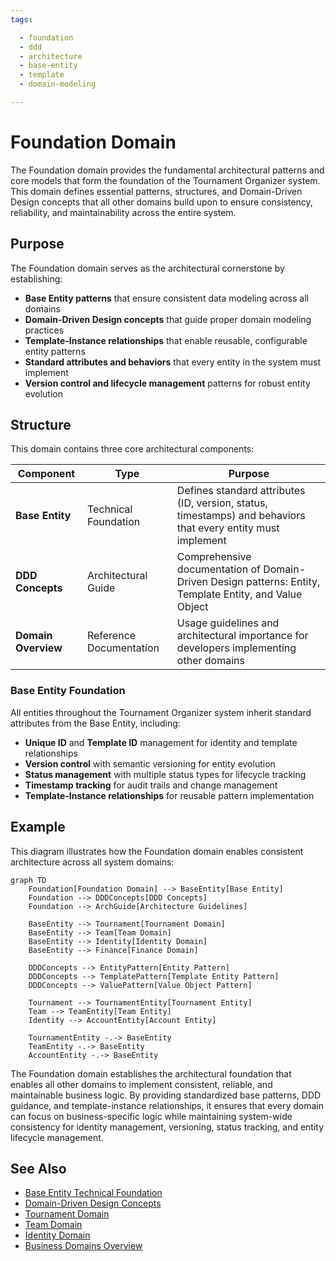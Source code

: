 ```yaml
---
tags:

  - foundation
  - ddd
  - architecture
  - base-entity
  - template
  - domain-modeling

---
```


# Foundation Domain

The Foundation domain provides the fundamental architectural patterns and core models that form the foundation of the Tournament Organizer system. This domain defines essential patterns, structures, and Domain-Driven Design concepts that all other domains build upon to ensure consistency, reliability, and maintainability across the entire system.

## Purpose

The Foundation domain serves as the architectural cornerstone by establishing:

- **Base Entity patterns** that ensure consistent data modeling across all domains
- **Domain-Driven Design concepts** that guide proper domain modeling practices  
- **Template-Instance relationships** that enable reusable, configurable entity patterns
- **Standard attributes and behaviors** that every entity in the system must implement
- **Version control and lifecycle management** patterns for robust entity evolution

## Structure

This domain contains three core architectural components:

| Component | Type | Purpose |
|-----------|------|---------|
| **Base Entity** | Technical Foundation | Defines standard attributes (ID, version, status, timestamps) and behaviors that every entity must implement |
| **DDD Concepts** | Architectural Guide | Comprehensive documentation of Domain-Driven Design patterns: Entity, Template Entity, and Value Object |
| **Domain Overview** | Reference Documentation | Usage guidelines and architectural importance for developers implementing other domains |

### Base Entity Foundation

All entities throughout the Tournament Organizer system inherit standard attributes from the Base Entity, including:

- **Unique ID** and **Template ID** management for identity and template relationships
- **Version control** with semantic versioning for entity evolution
- **Status management** with multiple status types for lifecycle tracking
- **Timestamp tracking** for audit trails and change management
- **Template-Instance relationships** for reusable pattern implementation

## Example

This diagram illustrates how the Foundation domain enables consistent architecture across all system domains:

```mermaid
graph TD
    Foundation[Foundation Domain] --> BaseEntity[Base Entity]
    Foundation --> DDDConcepts[DDD Concepts]
    Foundation --> ArchGuide[Architecture Guidelines]

    BaseEntity --> Tournament[Tournament Domain]
    BaseEntity --> Team[Team Domain]
    BaseEntity --> Identity[Identity Domain]
    BaseEntity --> Finance[Finance Domain]

    DDDConcepts --> EntityPattern[Entity Pattern]
    DDDConcepts --> TemplatePattern[Template Entity Pattern]
    DDDConcepts --> ValuePattern[Value Object Pattern]

    Tournament --> TournamentEntity[Tournament Entity]
    Team --> TeamEntity[Team Entity]
    Identity --> AccountEntity[Account Entity]

    TournamentEntity -.-> BaseEntity
    TeamEntity -.-> BaseEntity
    AccountEntity -.-> BaseEntity
```

The Foundation domain establishes the architectural foundation that enables all other domains to implement consistent, reliable, and maintainable business logic. By providing standardized base patterns, DDD guidance, and template-instance relationships, it ensures that every domain can focus on business-specific logic while maintaining system-wide consistency for identity management, versioning, status tracking, and entity lifecycle management.

## See Also

- [Base Entity Technical Foundation](base_entity.md)
- [Domain-Driven Design Concepts](ddd_concepts.md)
- [Tournament Domain](../tournament/README.md)
- [Team Domain](../team/README.md)
- [Identity Domain](../identity/README.md)
- [Business Domains Overview](../README.md)

